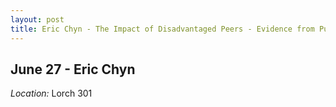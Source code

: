 ```yaml
---
layout: post
title: Eric Chyn - The Impact of Disadvantaged Peers - Evidence from Public Housing Demolition Resettlement (June 27)
---
```

## June 27 - Eric Chyn

*Location:* Lorch 301



